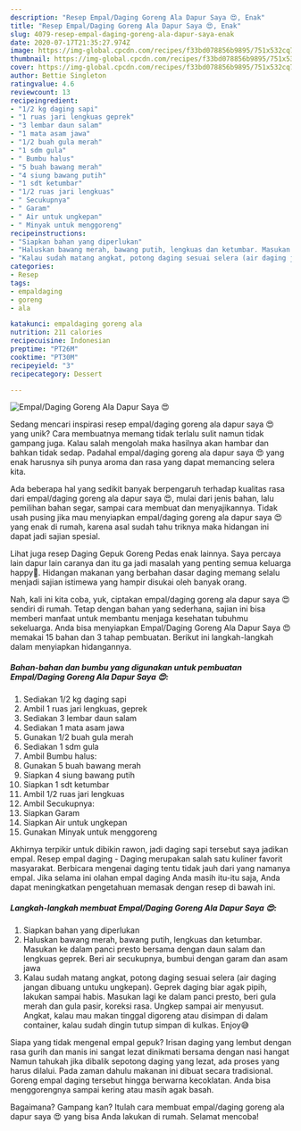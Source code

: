 ```yaml
---
description: "Resep Empal/Daging Goreng Ala Dapur Saya 😍, Enak"
title: "Resep Empal/Daging Goreng Ala Dapur Saya 😍, Enak"
slug: 4079-resep-empal-daging-goreng-ala-dapur-saya-enak
date: 2020-07-17T21:35:27.974Z
image: https://img-global.cpcdn.com/recipes/f33bd078856b9895/751x532cq70/empaldaging-goreng-ala-dapur-saya-😍-foto-resep-utama.jpg
thumbnail: https://img-global.cpcdn.com/recipes/f33bd078856b9895/751x532cq70/empaldaging-goreng-ala-dapur-saya-😍-foto-resep-utama.jpg
cover: https://img-global.cpcdn.com/recipes/f33bd078856b9895/751x532cq70/empaldaging-goreng-ala-dapur-saya-😍-foto-resep-utama.jpg
author: Bettie Singleton
ratingvalue: 4.6
reviewcount: 13
recipeingredient:
- "1/2 kg daging sapi"
- "1 ruas jari lengkuas geprek"
- "3 lembar daun salam"
- "1 mata asam jawa"
- "1/2 buah gula merah"
- "1 sdm gula"
- " Bumbu halus"
- "5 buah bawang merah"
- "4 siung bawang putih"
- "1 sdt ketumbar"
- "1/2 ruas jari lengkuas"
- " Secukupnya"
- " Garam"
- " Air untuk ungkepan"
- " Minyak untuk menggoreng"
recipeinstructions:
- "Siapkan bahan yang diperlukan"
- "Haluskan bawang merah, bawang putih, lengkuas dan ketumbar. Masukan ke dalam panci presto bersama dengan daun salam dan lengkuas geprek. Beri air secukupnya, bumbui dengan garam dan asam jawa"
- "Kalau sudah matang angkat, potong daging sesuai selera (air daging jangan dibuang untuku ungkepan). Geprek daging biar agak pipih, lakukan sampai habis. Masukan lagi ke dalam panci presto, beri gula merah dan gula pasir, koreksi rasa. Ungkep sampai air menyusut. Angkat, kalau mau makan tinggal digoreng atau disimpan di dalam container, kalau sudah dingin tutup simpan di kulkas. Enjoy😅"
categories:
- Resep
tags:
- empaldaging
- goreng
- ala

katakunci: empaldaging goreng ala 
nutrition: 211 calories
recipecuisine: Indonesian
preptime: "PT26M"
cooktime: "PT30M"
recipeyield: "3"
recipecategory: Dessert

---
```



![Empal/Daging Goreng Ala Dapur Saya 😍](https://img-global.cpcdn.com/recipes/f33bd078856b9895/751x532cq70/empaldaging-goreng-ala-dapur-saya-😍-foto-resep-utama.jpg)

Sedang mencari inspirasi resep empal/daging goreng ala dapur saya 😍 yang unik? Cara membuatnya memang tidak terlalu sulit namun tidak gampang juga. Kalau salah mengolah maka hasilnya akan hambar dan bahkan tidak sedap. Padahal empal/daging goreng ala dapur saya 😍 yang enak harusnya sih punya aroma dan rasa yang dapat memancing selera kita.

Ada beberapa hal yang sedikit banyak berpengaruh terhadap kualitas rasa dari empal/daging goreng ala dapur saya 😍, mulai dari jenis bahan, lalu pemilihan bahan segar, sampai cara membuat dan menyajikannya. Tidak usah pusing jika mau menyiapkan empal/daging goreng ala dapur saya 😍 yang enak di rumah, karena asal sudah tahu triknya maka hidangan ini dapat jadi sajian spesial.

Lihat juga resep Daging Gepuk Goreng Pedas enak lainnya. Saya percaya lain dapur lain caranya dan itu ga jadi masalah yang penting semua keluarga happy🤣. Hidangan makanan yang berbahan dasar daging memang selalu menjadi sajian istimewa yang hampir disukai oleh banyak orang.


Nah, kali ini kita coba, yuk, ciptakan empal/daging goreng ala dapur saya 😍 sendiri di rumah. Tetap dengan bahan yang sederhana, sajian ini bisa memberi manfaat untuk membantu menjaga kesehatan tubuhmu sekeluarga. Anda bisa menyiapkan Empal/Daging Goreng Ala Dapur Saya 😍 memakai 15 bahan dan 3 tahap pembuatan. Berikut ini langkah-langkah dalam menyiapkan hidangannya.

<!--inarticleads1-->

##### Bahan-bahan dan bumbu yang digunakan untuk pembuatan Empal/Daging Goreng Ala Dapur Saya 😍:

1. Sediakan 1/2 kg daging sapi
1. Ambil 1 ruas jari lengkuas, geprek
1. Sediakan 3 lembar daun salam
1. Sediakan 1 mata asam jawa
1. Gunakan 1/2 buah gula merah
1. Sediakan 1 sdm gula
1. Ambil  Bumbu halus:
1. Gunakan 5 buah bawang merah
1. Siapkan 4 siung bawang putih
1. Siapkan 1 sdt ketumbar
1. Ambil 1/2 ruas jari lengkuas
1. Ambil  Secukupnya:
1. Siapkan  Garam
1. Siapkan  Air untuk ungkepan
1. Gunakan  Minyak untuk menggoreng


Akhirnya terpikir untuk dibikin rawon, jadi daging sapi tersebut saya jadikan empal. Resep empal daging - Daging merupakan salah satu kuliner favorit masyarakat. Berbicara mengenai daging tentu tidak jauh dari yang namanya empal. Jika selama ini olahan empal daging Anda masih itu-itu saja, Anda dapat meningkatkan pengetahuan memasak dengan resep di bawah ini. 

<!--inarticleads2-->

##### Langkah-langkah membuat Empal/Daging Goreng Ala Dapur Saya 😍:

1. Siapkan bahan yang diperlukan
1. Haluskan bawang merah, bawang putih, lengkuas dan ketumbar. Masukan ke dalam panci presto bersama dengan daun salam dan lengkuas geprek. Beri air secukupnya, bumbui dengan garam dan asam jawa
1. Kalau sudah matang angkat, potong daging sesuai selera (air daging jangan dibuang untuku ungkepan). Geprek daging biar agak pipih, lakukan sampai habis. Masukan lagi ke dalam panci presto, beri gula merah dan gula pasir, koreksi rasa. Ungkep sampai air menyusut. Angkat, kalau mau makan tinggal digoreng atau disimpan di dalam container, kalau sudah dingin tutup simpan di kulkas. Enjoy😅


Siapa yang tidak mengenal empal gepuk? Irisan daging yang lembut dengan rasa gurih dan manis ini sangat lezat dinikmati bersama dengan nasi hangat Namun tahukah jika dibalik sepotong daging yang lezat, ada proses yang harus dilalui. Pada zaman dahulu makanan ini dibuat secara tradisional. Goreng empal daging tersebut hingga berwarna kecoklatan. Anda bisa menggorengnya sampai kering atau masih agak basah. 

Bagaimana? Gampang kan? Itulah cara membuat empal/daging goreng ala dapur saya 😍 yang bisa Anda lakukan di rumah. Selamat mencoba!
